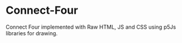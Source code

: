 # Connect-Four
Connect Four implemented with Raw HTML, JS and CSS using p5Js libraries for drawing.
